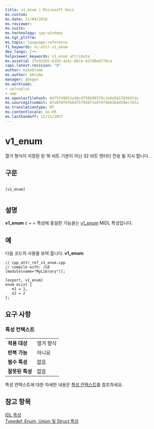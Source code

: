 ```yaml
---
title: v1_enum | Microsoft Docs
ms.custom: 
ms.date: 11/04/2016
ms.reviewer: 
ms.suite: 
ms.technology: cpp-windows
ms.tgt_pltfrm: 
ms.topic: language-reference
f1_keywords: vc-attr.v1_enum
dev_langs: C++
helpviewer_keywords: v1_enum attribute
ms.assetid: 2fe92d92-81b9-4a1c-b6ce-437d0eb770ca
caps.latest.revision: "9"
author: mikeblome
ms.author: mblome
manager: ghogen
ms.workload:
- cplusplus
- uwp
ms.openlocfilehash: 6475f49653a38cd759b99379c3a9e56178364fdc
ms.sourcegitcommit: 8fa8fdf0fbb4f57950f1e8f4f9b81b4d39ec7d7a
ms.translationtype: MT
ms.contentlocale: ko-KR
ms.lasthandoff: 12/21/2017
---
```

# <a name="v1enum"></a>v1_enum
열거 형식이 지정된 된 16 비트 기본이 아닌 32 비트 엔터티 전송 될 지시 합니다.  
  
## <a name="syntax"></a>구문  
  
```  
  
[v1_enum]  
  
```  
  
## <a name="remarks"></a>설명  
 **v1_enum** c + + 특성에 동일한 기능을는 [v1_enum](http://msdn.microsoft.com/library/windows/desktop/aa367303) MIDL 특성입니다.  
  
## <a name="example"></a>예  
 다음 코드의 사용을 보여 줍니다. **v1_enum**:  
  
```  
// cpp_attr_ref_v1_enum.cpp  
// compile with: /LD  
[module(name="MyLibrary")];  
  
[export, v1_enum]   
enum eList {   
   e1 = 1,   
   e2 = 2  
};  
```  
  
## <a name="requirements"></a>요구 사항  
  
### <a name="attribute-context"></a>특성 컨텍스트  
  
|||  
|-|-|  
|**적용 대상**|열거 형식|  
|**반복 가능**|아니요|  
|**필수 특성**|없음|  
|**잘못된 특성**|없음|  
  
 특성 컨텍스트에 대한 자세한 내용은 [특성 컨텍스트](../windows/attribute-contexts.md)를 참조하세요.  
  
## <a name="see-also"></a>참고 항목  
 [IDL 특성](../windows/idl-attributes.md)   
 [Typedef, Enum, Union 및 Struct 특성](../windows/typedef-enum-union-and-struct-attributes.md)   
